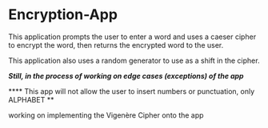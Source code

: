 # Encryption-App
 
This application prompts the user to enter a word and uses a caeser cipher to encrypt the word, then returns the encrypted word to the user.

This application also uses a random generator to use as a shift in the cipher. 

***Still, in the process of working on edge cases (exceptions) of the app***

**** This app will not allow the user to insert numbers or punctuation, only ALPHABET **

working on implementing the Vigenère Cipher onto the app